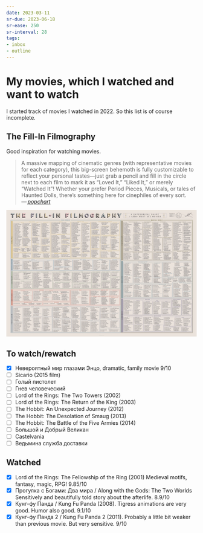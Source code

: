 ```yaml
---
date: 2023-03-11
sr-due: 2023-06-18
sr-ease: 250
sr-interval: 28
tags:
- inbox
- outline
---
```


# My movies, which I watched and want to watch

I started track of movies I watched in 2022. So this list is of course
incomplete.

## The Fill-In Filmography

Good inspiration for watching movies.

> A massive mapping of cinematic genres (with representative movies for each
> category), this big-screen behemoth is fully customizable to reflect your
> personal tastes—just grab a pencil and fill in the circle next to each film to
> mark it as “Loved It,” “Liked It,” or merely “Watched It”! Whether your prefer
> Period Pieces, Musicals, or tales of Haunted Dolls, there’s something here for
> cinephiles of every sort.\
> — <cite>[popchart](https://popchart.co/products/the-fill-in-filmography)</cite>

![The Fill-In Filmography](./img/The_Fill-In_Filmography.webp)

## To watch/rewatch

- [x] Невероятный мир глазами Энцо, dramatic, family movie 9/10
- [ ] Sicario (2015 film)
- [ ] Голый пистолет
- [ ] Гнев человеческий
- [ ] Lord of the Rings: The Two Towers (2002)
- [ ] Lord of the Rings: The Return of the King (2003)
- [ ] The Hobbit: An Unexpected Journey (2012)
- [ ] The Hobbit: The Desolation of Smaug (2013)
- [ ] The Hobbit: The Battle of the Five Armies (2014)
- [ ] Большой и Добрый Великан
- [ ] Castelvania
- [ ] Ведьмина служба доставки

## Watched

- [x] Lord of the Rings: The Fellowship of the Ring (2001) Medieval motifs,
      fantasy, magic, RPG! 9.85/10
- [x] Прогулка с Богами: Два мира / Along with the Gods: The Two Worlds
      Sensitively and beautifully told story about the afterlife. 8.9/10
- [x] Кунг-фу Панда / Kung Fu Panda (2008). Tigress animations are very good.
      Humor also good. 9.1/10
- [x] Кунг-фу Панда 2 / Kung Fu Panda 2 (2011). Probably a little bit weaker
      than previous movie. But very sensitive. 9/10
